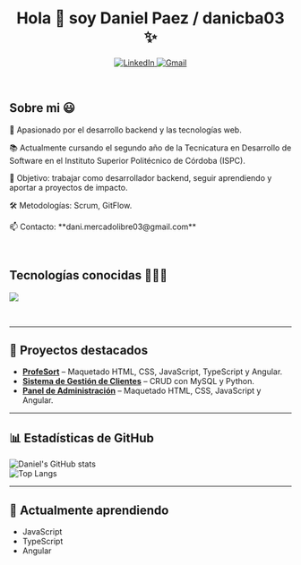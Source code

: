 <h1 align="center">Hola 👋 soy Daniel Paez / danicba03 ✨ </h1> 

<p align="center">
  <a href="https://www.linkedin.com/in/daniel-nicolás-paez-1132252b8" target="_blank">
    <img src="https://img.shields.io/badge/LinkedIn-0077B5?style=for-the-badge&logo=linkedin&logoColor=white" alt="LinkedIn"/>
  </a>
  <a href="mailto:dani.mercadolibre03@gmail.com" target="_blank">
    <img src="https://img.shields.io/badge/Gmail-D14836?style=for-the-badge&logo=gmail&logoColor=white" alt="Gmail"/>
  </a>
</p>
<br>

<h2>Sobre mi 😃</h2>
<!--Intro start-->
<p align="left">
<p>🚀 Apasionado por el desarrollo backend y las tecnologías web.</p>
<p>📚 Actualmente cursando el segundo año de la Tecnicatura en Desarrollo de Software en el Instituto Superior Politécnico de Córdoba (ISPC).</p>
<p>🎯 Objetivo: trabajar como desarrollador backend, seguir aprendiendo y aportar a proyectos de impacto.</p>
<p>🛠 Metodologías: Scrum, GitFlow.</p>
📫 Contacto: **dani.mercadolibre03@gmail.com**
</p>
<!--Intro end-->
<br>

<h2>Tecnologías conocidas 👨🏻‍💻</h2>
<!--tech stack icons-->
<p align="left">
  <a href="https://skillicons.dev">
    <img src="https://skillicons.dev/icons?i=py,mysql,html,css,git,github,js,ts,angular,linux,ubuntu&perline=12" />
  </a>
</p>
<br>

<div id="proyectos">

---

## 📌 Proyectos destacados
- **[ProfeSort](https://github.com/ProCoders-ISPC/ProfeSort)** – Maquetado HTML, CSS, JavaScript, TypeScript y Angular.   
- **[Sistema de Gestión de Clientes](URL_AQUI)** – CRUD con MySQL y Python.  
- **[Panel de Administración](URL_AQUI)** – Maquetado HTML, CSS, JavaScript y Angular.  

---

## 📊 Estadísticas de GitHub
![Daniel's GitHub stats](https://github-readme-stats.vercel.app/api?username=danicba03&show_icons=true&theme=tokyonight)  
![Top Langs](https://github-readme-stats.vercel.app/api/top-langs/?username=danicba03&layout=compact&theme=tokyonight)

---

## 🎯 Actualmente aprendiendo
- JavaScript
- TypeScript
- Angular
